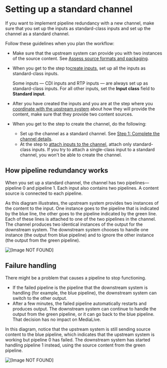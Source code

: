 # Setting up a standard channel<a name="standard-channel-procedure"></a>

If you want to implement pipeline redundancy with a new channel, make sure that you set up the inputs as standard\-class inputs and set up the channel as a standard channel\. 

Follow these guidelines when you plan the workflow:
+ Make sure that the upstream system can provide you with two instances of the source content\. See [Assess source formats and packaging](uss-obtain-info.md)\.
+ When you get to the step to[create inputs](step-setting-up-upstream.md), set up all the inputs as standard\-class inputs\.

  Some inputs — CDI inputs and RTP inputs — are always set up as standard\-class inputs\. For all other inputs, set the **Input class** field to **Standard input**\.
+ After you have created the inputs and you are at the step where you [coordinate with the upstream system](step-setting-up-upstream.md) about how they will provide the content, make sure that they provide two content sources\.
+ When you get to the step to create the channel, do the following:
  + Set up the channel as a standard channel\. See [Step 1: Complete the channel details](creating-a-channel-step1.md)\.
  + At the step to [attach inputs to the channel](creating-a-channel-step2.md), attach only standard\-class inputs\. If you try to attach a single\-class input to a standard channel, you won't be able to create the channel\.

## How pipeline redundancy works<a name="standard-pipeline-diagram"></a>

When you set up a standard channel, the channel has two pipelines—pipeline 0 and pipeline 1\. Each input also contains two pipelines\. A content source is connected to each pipeline\.

As this diagram illustrates, the upstream system provides two instances of the content to the input\. One instance goes to the pipeline that is indicated by the blue line, the other goes to the pipeline indicated by the green line\. Each of these lines is attached to one of the two pipelines in the channel\. The channel produces two identical instances of the output for the downstream system\. The downstream system chooses to handle one instance \(the output from blue pipeline\) and to ignore the other instance \(the output from the green pipeline\)\.

![\[Image NOT FOUND\]](http://docs.aws.amazon.com/medialive/latest/ug/images/pipeline-redundancy-standard-channel.png)

## Failure handling<a name="standard-pipeline-failure-handling"></a>

There might be a problem that causes a pipeline to stop functioning\. 
+ If the failed pipeline is the pipeline that the downstream system is handling \(for example, the blue pipeline\), the downstream system can switch to the other output\.
+ After a few minutes, the failed pipeline automatically restarts and produces output\. The downstream system can continue to handle the output from the green pipeline, or it can go back to the blue pipeline\. That decision has no impact on MediaLive\.

In this diagram, notice that the upstream system is still sending source content to the blue pipeline, which indicates that the upstream system is working but pipeline 0 has failed\. The downstream system has started handling pipeline 1 instead, using the source content from the green pipeline\. 

![\[Image NOT FOUND\]](http://docs.aws.amazon.com/medialive/latest/ug/images/pipeline-redundancy-standard-failure.png)